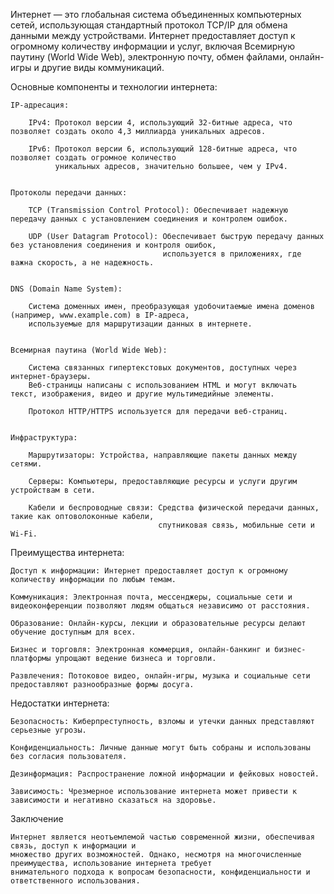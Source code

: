 
Интернет — это глобальная система объединенных компьютерных сетей, использующая стандартный протокол TCP/IP 
для обмена данными между устройствами. Интернет предоставляет доступ к огромному количеству информации и услуг, 
включая Всемирную паутину (World Wide Web), электронную почту, обмен файлами, онлайн-игры и другие виды коммуникаций.


Основные компоненты и технологии интернета:

    IP-адресация:

        IPv4: Протокол версии 4, использующий 32-битные адреса, что позволяет создать около 4,3 миллиарда уникальных адресов.

        IPv6: Протокол версии 6, использующий 128-битные адреса, что позволяет создать огромное количество 
              уникальных адресов, значительно большее, чем у IPv4.


    Протоколы передачи данных:

        TCP (Transmission Control Protocol): Обеспечивает надежную передачу данных с установлением соединения и контролем ошибок.

        UDP (User Datagram Protocol): Обеспечивает быструю передачу данных без установления соединения и контроля ошибок, 
                                      используется в приложениях, где важна скорость, а не надежность.


    DNS (Domain Name System):
        
        Система доменных имен, преобразующая удобочитаемые имена доменов (например, www.example.com) в IP-адреса, 
        используемые для маршрутизации данных в интернете.


    Всемирная паутина (World Wide Web):

        Система связанных гипертекстовых документов, доступных через интернет-браузеры. 
        Веб-страницы написаны с использованием HTML и могут включать текст, изображения, видео и другие мультимедийные элементы.
        
        Протокол HTTP/HTTPS используется для передачи веб-страниц.


    Инфраструктура:

        Маршрутизаторы: Устройства, направляющие пакеты данных между сетями.

        Серверы: Компьютеры, предоставляющие ресурсы и услуги другим устройствам в сети.

        Кабели и беспроводные связи: Средства физической передачи данных, такие как оптоволоконные кабели, 
                                     спутниковая связь, мобильные сети и Wi-Fi.


Преимущества интернета:

    Доступ к информации: Интернет предоставляет доступ к огромному количеству информации по любым темам.

    Коммуникация: Электронная почта, мессенджеры, социальные сети и видеоконференции позволяют людям общаться независимо от расстояния.

    Образование: Онлайн-курсы, лекции и образовательные ресурсы делают обучение доступным для всех.

    Бизнес и торговля: Электронная коммерция, онлайн-банкинг и бизнес-платформы упрощают ведение бизнеса и торговли.

    Развлечения: Потоковое видео, онлайн-игры, музыка и социальные сети предоставляют разнообразные формы досуга.


Недостатки интернета:

    Безопасность: Киберпреступность, взломы и утечки данных представляют серьезные угрозы.

    Конфиденциальность: Личные данные могут быть собраны и использованы без согласия пользователя.

    Дезинформация: Распространение ложной информации и фейковых новостей.

    Зависимость: Чрезмерное использование интернета может привести к зависимости и негативно сказаться на здоровье.



Заключение

    Интернет является неотъемлемой частью современной жизни, обеспечивая связь, доступ к информации и 
    множество других возможностей. Однако, несмотря на многочисленные преимущества, использование интернета требует 
    внимательного подхода к вопросам безопасности, конфиденциальности и ответственного использования.

